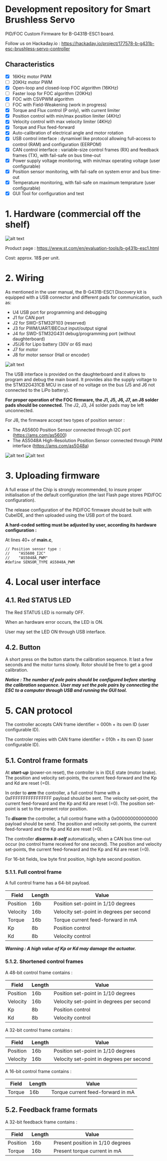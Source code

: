 # Development repository for Smart Brushless Servo 

PID/FOC Custom Firmware for B-G431B-ESC1 board.

Follow us on Hackaday.io : https://hackaday.io/project/177578-b-g431b-esc-brushless-servo-controller

## Characteristics

- [x] 16KHz motor PWM 
- [ ] 20KHz motor PWM
- [x] Open-loop and closed-loop FOC algorithm (16KHz)
- [ ] Faster loop for FOC algorithm (20KHz)
- [x] FOC with CSVPWM algorithm 
- [ ] FOC with Field-Weakening (work in progress)
- [x] Torque and Flux control (P only), with current limiter
- [x] Position control with min/max position limiter (4KHz)
- [x] Velocity control with max velocity limiter (4KHz) 
- [x] Torque and Flux feed-forward
- [x] Auto-calibration of electrical angle and motor rotation 
- [x] USB control interface : dynamixel like protocol allowing full-access to control (RAM) and configuration (EERPOM) 
- [x] CAN control interface : variable-size control frames (RX) and feedback frames (TX), with fail-safe on bus time-out
- [x] Power supply voltage monitoring, with min/max operating voltage (user configurable)
- [x] Position sensor monitoring, with fail-safe on system error and bus time-out
- [x] Temperature monitoring, with fail-safe on maximum temprature (user configurable) 
- [x] GUI Tool for configuration and test

# 1. Hardware (commercial off the shelf)

![alt text](https://github.com/pat92fr/FOC2/blob/main/00-Doc/00-Hardware/pf267025_m.jpg?raw=true)

Product page : https://www.st.com/en/evaluation-tools/b-g431b-esc1.html

Cost: approx. 18$ per unit.

# 2. Wiring

As mentioned in the user manual, the B-G431B-ESC1 Discovery kit is equipped with a USB connector and different pads for communication, such as:
* U4 USB port for programming and debugging
* J1 for CAN port
* J2 for SWD-STM32F103 (reserved)
* J3 for PWM/UART/BECout input/output signal
* J4 for SWD-STM32G431 debug/programming port (without daughterboard)
* J5/J6 for Lipo battery (30V or 6S max)
* J7 for motor
* J8 for motor sensor (Hall or encoder)

![alt text](https://github.com/pat92fr/FOC2/blob/main/00-Doc/01-Wiring/CaptureSTmanual2.PNG?raw=true)

The USB interface is provided on the daughterboard and it allows to program and debug the main board. It provides also the supply voltage to the STM32G431CB MCU in case of no voltage on the bus (J5 and J6 not connected to the LiPo battery).

**For proper operation of the FOC firmware, the J1, J5, J6, J7, an J8 solder pads should be connected.**
The J2, J3, J4 solder pads may be left unconnected.

For J8, the firmware accept two types of position sensor :
* The AS5600 Position Sensor connected through I2C port (https://ams.com/as5600)
* The AS5048A High-Resolution Position Sensor connected through PWM interface (https://ams.com/as5048a)

![alt text](https://github.com/pat92fr/FOC2/blob/main/00-Doc/01-Wiring/CaptureSTmanual.PNG?raw=true)
![alt text](https://github.com/pat92fr/FOC2/blob/main/00-Doc/01-Wiring/ESCwiring%20v0.01.png?raw=true)

# 3. Uploading firmware

A full erase of the Chip is strongly recommended, to insure proper initialisation of the default configuration (the last Flash page stores PID/FOC configuration).

The release configuration of the PID/FOC firmware should be built with CubeIDE, and then uploaded using the USB port of the board.

**A hard-coded setting must be adjusted by user, according its hardware configuration :**

At lines 40+ of **main.c**, 
```
// Position sensor type :
//    "AS5600_I2C"
//    "AS5048A_PWM"
#define SENSOR_TYPE AS5048A_PWM
```
# 4. Local user interface

## 4.1. Red STATUS LED

The Red STATUS LED is normally OFF.

When an hardware error occurs, the LED is ON.

User may set the LED ON through USB interface.

## 4.2. Button

A short press on the button starts the calibration sequence. It last a few seconds and the motor turns slowly. Rotor should be free to get a good calibration.

***Notice : The number of pole pairs should be configured before starting the calibration sequence. User may set the pole pairs by connecting the ESC to a computer through USB and running the GUI tool.***

# 5. CAN protocol

The controller accepts CAN frame identifier = 000h + its own ID (user configurable ID).

The controler repies with CAN frame identifier = 010h + its own ID (user configurable ID).

## 5.1. Control frame formats

At ***start-up*** (power-on reset), the controller is in IDLE state (motor brake). The position and velocity set-points, the current feed-forward and the Kp and Kd are reset (=0).

In order to ***arm*** the controller, a full control frame with a 0xFFFFFFFFFFFFFFFF payload should be sent. The velocity set-point, the current feed-forward and the Kp and Kd are reset (=0). The position set-point is set to the present rotor position.

To ***disarm*** the controller, a full control frame with a 0x000000000000000 payload should be send. The position and velocity set-points, the current feed-forward and the Kp and Kd are reset (=0).

The controller ***disarms it-self*** automatically, when a CAN bus time-out occur (no control frame received for one second). The position and velocity set-points, the current feed-forward and the Kp and Kd are reset (=0).

For 16-bit fields, low byte first position, high byte second position.

### 5.1.1. Full control frame

A full control frame has a 64-bit payload.

Field | Length | Value
------------ | ------------- | -------------
Position | 16b | Position set-point in 1/10 degrees
Velocity | 16b | Velocity set-point in degrees per second
Torque | 16b | Torque current feed-forward in mA
Kp | 8b | Position control
Kd | 8b | Velocity control

***Warning : A high value of Kp or Kd may damage the actuator.***

### 5.1.2. Shortened control frames

A 48-bit control frame contains :

Field | Length | Value
------------ | ------------- | -------------
Position | 16b | Position set-point in 1/10 degrees
Velocity | 16b | Velocity set-point in degrees per second
Kp | 8b | Position control
Kd | 8b | Velocity control

A 32-bit control frame contains :

Field | Length | Value
------------ | ------------- | -------------
Position | 16b | Position set-point in 1/10 degrees
Velocity | 16b | Velocity set-point in degrees per second

A 16-bit control frame contains :

Field | Length | Value
------------ | ------------- | -------------
Torque | 16b | Torque current feed-forward in mA

## 5.2. Feedback frame formats

A 32-bit feedback frame contains :

Field | Length | Value
------------ | ------------- | -------------
Position | 16b | Present position in 1/10 degrees
Torque | 16b | Present torque current in mA

